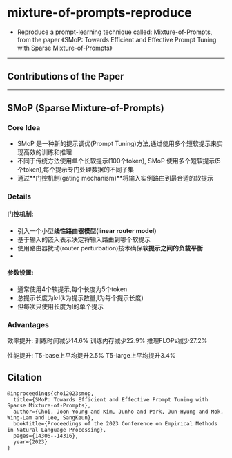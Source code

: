 # mixture-of-prompts-reproduce
- Reproduce a prompt-learning technique called: Mixture-of-Prompts, from the paper 《SMoP: Towards Efficient and Effective Prompt Tuning with Sparse Mixture-of-Prompts》

---

## Contributions of the Paper


---

##  SMoP (Sparse Mixture-of-Prompts) 

### Core Idea
- SMoP 是一种新的提示调优(Prompt Tuning)方法,通过使用多个短软提示来实现高效的训练和推理
- 不同于传统方法使用单个长软提示(100个token), SMoP 使用多个短软提示(5个token),每个提示专门处理数据的不同子集
- 通过**门控机制(gating mechanism)**将输入实例路由到最合适的软提示

### Details
#### 门控机制:
- 引入一个小型**线性路由器模型(linear router model)**
- 基于输入的嵌入表示决定将输入路由到哪个软提示
- 使用路由器扰动(router perturbation)技术确保**软提示之间的负载平衡**
- 
#### 参数设置:
- 通常使用4个软提示,每个长度为5个token
- 总提示长度为k·l(k为提示数量,l为每个提示长度)
- 但每次只使用长度为l的单个提示

### Advantages
效率提升:
训练时间减少14.6%
训练内存减少22.9%
推理FLOPs减少27.2%

性能提升:
T5-base上平均提升2.5%
T5-large上平均提升3.4%




## Citation
```bibtxt
@inproceedings{choi2023smop,
  title={SMoP: Towards Efficient and Effective Prompt Tuning with Sparse Mixture-of-Prompts},
  author={Choi, Joon-Young and Kim, Junho and Park, Jun-Hyung and Mok, Wing-Lam and Lee, SangKeun},
  booktitle={Proceedings of the 2023 Conference on Empirical Methods in Natural Language Processing},
  pages={14306--14316},
  year={2023}
}
```
